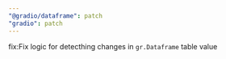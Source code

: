 ```yaml
---
"@gradio/dataframe": patch
"gradio": patch
---
```


fix:Fix logic for detecthing changes in `gr.Dataframe` table value
